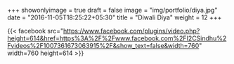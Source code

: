 +++
showonlyimage = true
draft = false
image = "img/portfolio/diya.jpg"
date = "2016-11-05T18:25:22+05:30"
title = "Diwali Diya"
weight = 12
+++

{{< facebook src="https://www.facebook.com/plugins/video.php?height=614&href=https%3A%2F%2Fwww.facebook.com%2FI2CSindhu%2Fvideos%2F1007361673063915%2F&show_text=false&width=760" width=760 height=614 >}}

